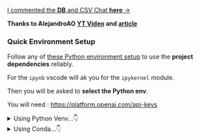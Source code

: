[I commented the **DB** and CSV Chat **here** →](https://jalcocert.github.io/JAlcocerT/how-to-chat-with-your-data/#chat-with-a-db-with-langchain)

**Thanks to AlejandroAO [YT Video](https://www.youtube.com/watch?v=9ccl1_Wu24Q) and  [article](https://alejandro-ao.com/chat-with-mysql-using-python-and-langchain/)**


### Quick Environment Setup

Follow any of [these Python environment setup](https://jalcocert.github.io/JAlcocerT/useful-python-stuff/#python-apps-reliability) to use the **project dependencies** reliably.

For the `ipynb` vscode will ak you for the `ipykernel` module.

Then you will be asked to **select the Python env**.

You will need : https://platform.openai.com/api-keys

<details>
  <summary>Using Python Venv...👇</summary>
  &nbsp;



```sh
python3 -m venv datachat_venv #create the venv Linux
#python -m venv datachat_venv #create the venv W

#datachat_venv\Scripts\activate #activate venv (windows)
source datachat_venv/bin/activate #(linux)
```

Set **API credentials**:

```sh
export OPENAI_API_KEY=YOUR_API_KEY
$env:OPENAI_API_KEY="YOUR_API_KEY"
set OPENAI_API_KEY=YOUR_API_KEY
```

Install the libraries one by one...

```sh
pip install langchain==0.1.7 mysql-connector-python 
```


Or with `requirements.txt`:

```sh
#sudo apt install python3.12-venv
python3 -m venv langchainChatDB_venv
#python -m venv langchainChatDB_venv

#Unix
source langchainChatDB_venv/bin/activate
#.\langchainChatDB_venv\Scripts\activate #Windows

source .env
#export OPENAI_API_KEY="your-api-key-here"
#set OPENAI_API_KEY=your-api-key-here
#$env:OPENAI_API_KEY="your-api-key-here"
echo $OPENAI_API_KEY

cd ./LangChain/ChatWithDB
pip install -r requirements.txt


streamlit run langchain_chat_db.py

# git add .
# git commit -m "better langchain chatdb"
# git push
```

</details>


<details>
  <summary>Using Conda...👇</summary>
  &nbsp;

* Get [MiniConda](http://conda.pydata.org/miniconda.html)

```sh
conda create --name myenv python=3.10
```

```sh
pip install langchain
```

```sh
#sudo apt install python3.12-venv
python3 -m venv langchainChatDB_venv
#python -m venv langchainChatDB_venv

#Unix
source langchainChatDB_venv/bin/activate
#.\langchainChatDB_venv\Scripts\activate #Windows

pip install -r requirements.txt


source .env
#export OPENAI_API_KEY="your-api-key-here"
#set OPENAI_API_KEY=your-api-key-here
#$env:OPENAI_API_KEY="your-api-key-here"
echo $OPENAI_API_KEY

streamlit run langchain_chat_db.py

# git add .
# git commit -m "better langchain chatdb"
# git push
```

</details>
